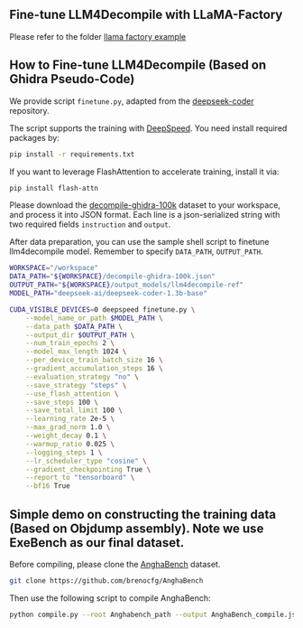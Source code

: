 ## Fine-tune LLM4Decompile with LLaMA-Factory
Please refer to the folder [llama factory example](https://github.com/albertan017/LLM4Decompile/tree/main/train/llama_factory_llm4decompile)

## How to Fine-tune LLM4Decompile (Based on Ghidra Pseudo-Code)

We provide script `finetune.py`, adapted from the [deepseek-coder](https://github.com/deepseek-ai/DeepSeek-Coder/blob/main/finetune/finetune_deepseekcoder.py) repository.

The script supports the training with [DeepSpeed](https://github.com/microsoft/DeepSpeed). You need install required packages by:

```bash
pip install -r requirements.txt
```

If you want to leverage FlashAttention to accelerate training, install it via:
```bash
pip install flash-attn
```

Please download the [decompile-ghidra-100k](https://huggingface.co/datasets/LLM4Binary/decompile-ghidra-100k) dataset to your workspace, and process it into JSON format. 
Each line is a json-serialized string with two required fields `instruction` and `output`.

After data preparation, you can use the sample shell script to finetune llm4decompile model. 
Remember to specify `DATA_PATH`, `OUTPUT_PATH`.

```bash
WORKSPACE="/workspace"
DATA_PATH="${WORKSPACE}/decompile-ghidra-100k.json"
OUTPUT_PATH="${WORKSPACE}/output_models/llm4decompile-ref"
MODEL_PATH="deepseek-ai/deepseek-coder-1.3b-base"

CUDA_VISIBLE_DEVICES=0 deepspeed finetune.py \
    --model_name_or_path $MODEL_PATH \
    --data_path $DATA_PATH \
    --output_dir $OUTPUT_PATH \
    --num_train_epochs 2 \
    --model_max_length 1024 \
    --per_device_train_batch_size 16 \
    --gradient_accumulation_steps 16 \
    --evaluation_strategy "no" \
    --save_strategy "steps" \
    --use_flash_attention \
    --save_steps 100 \
    --save_total_limit 100 \
    --learning_rate 2e-5 \
    --max_grad_norm 1.0 \
    --weight_decay 0.1 \
    --warmup_ratio 0.025 \
    --logging_steps 1 \
    --lr_scheduler_type "cosine" \
    --gradient_checkpointing True \
    --report_to "tensorboard" \
    --bf16 True
```


## Simple demo on constructing the training data (Based on Objdump assembly). Note we use ExeBench as our final dataset.

Before compiling, please clone the [AnghaBench](https://github.com/brenocfg/AnghaBench) dataset.

```bash
git clone https://github.com/brenocfg/AnghaBench
```

Then use the following script to compile AnghaBench:
```bash
python compile.py --root Anghabench_path --output AnghaBench_compile.jsonl
```
